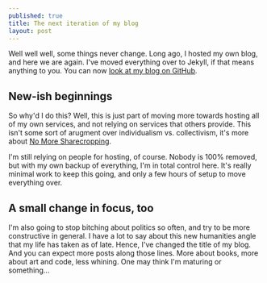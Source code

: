 ```yaml
---
published: true
title: The next iteration of my blog
layout: post
---
```


Well well well, some things never change. Long ago, I hosted my own
blog, and here we are again. I've moved everything over to Jekyll, if
that means anything to you. You can now [look at my blog on
GitHub](https://github.com/steveklabnik/blog).

## New-ish beginnings

So why'd I do this? Well, this is just part of moving more towards
hosting all of my own services, and not relying on services that others
provide. This isn't some sort of arugment over individualism vs.
collectivism, it's more about [No More Sharecropping](http://nomoresharecropping.org/).

I'm still relying on people for hosting, of course. Nobody is 100%
removed, but with my own backup of everything, I'm in total control
here. It's really minimal work to keep this going, and only a few hours
of setup to move everything over.

## A small change in focus, too

I'm also going to stop bitching about politics so often, and try to be
more constructive in general. I have a lot to say about this new
humanities angle that my life has taken as of late. Hence, I've changed
the title of my blog. And you can expect more posts along those lines.
More about books, more about art and code, less whining. One may think
I'm maturing or something...
